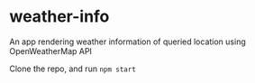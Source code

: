 # weather-info
An app rendering weather information of queried location using OpenWeatherMap API

Clone the repo, and run `npm start`
